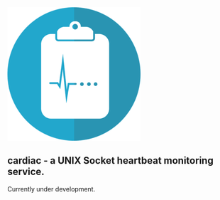 <img src="https://raw.githubusercontent.com/breid48/cardiac/main/assets/prognosis-icon-geaf3251bc_640%20(1).png">

## cardiac - a UNIX Socket heartbeat monitoring service.

Currently under development.